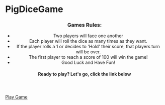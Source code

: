 # PigDiceGame

<header>
      <h3>Games Rules:</h3>
      <ul>
        <li>Two players will face one another</li>
        <li>Each player will roll the dice as many times as they want.</li>
        <li>
          If the player rolls a 1 or decides to 'Hold' their score, that players
          turn will be over.
        </li>
        <li> The first player to reach a score of 100 will win the game!</li>
        <li>Good Luck and Have Fun! </li>
      </ul>
      <h4>Ready to play? Let's go, click the link below</h4>
</header>

[Play Game](https://apatel544.github.io/PigDiceGame/)

